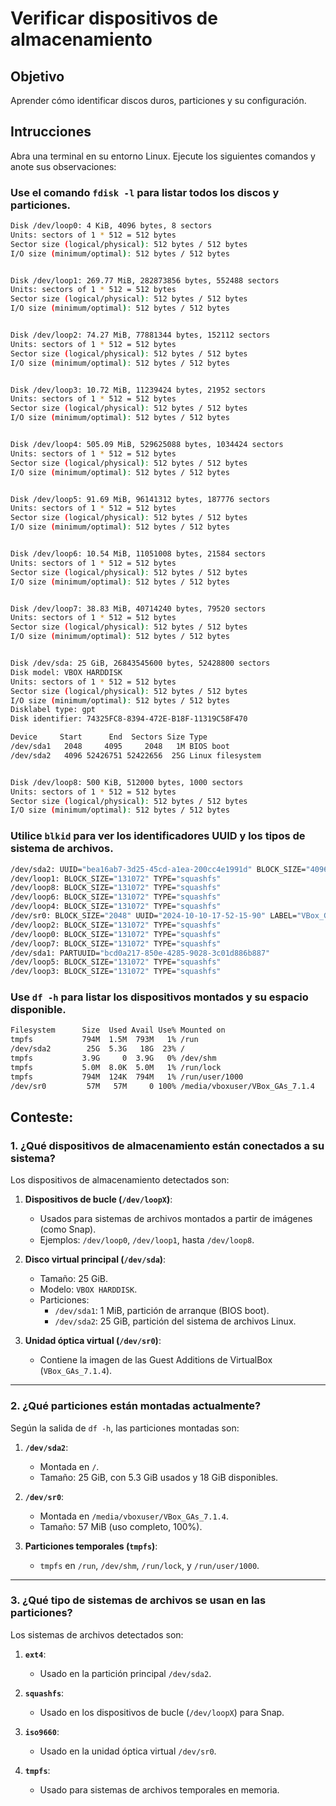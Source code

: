 # Verificar dispositivos de almacenamiento

## Objetivo

Aprender cómo identificar discos duros, particiones y su configuración.

## Intrucciones

Abra una terminal en su entorno Linux.
Ejecute los siguientes comandos y anote sus observaciones:

### Use el comando `fdisk -l` para listar todos los discos y particiones.
```bash
Disk /dev/loop0: 4 KiB, 4096 bytes, 8 sectors
Units: sectors of 1 * 512 = 512 bytes
Sector size (logical/physical): 512 bytes / 512 bytes
I/O size (minimum/optimal): 512 bytes / 512 bytes


Disk /dev/loop1: 269.77 MiB, 282873856 bytes, 552488 sectors
Units: sectors of 1 * 512 = 512 bytes
Sector size (logical/physical): 512 bytes / 512 bytes
I/O size (minimum/optimal): 512 bytes / 512 bytes


Disk /dev/loop2: 74.27 MiB, 77881344 bytes, 152112 sectors
Units: sectors of 1 * 512 = 512 bytes
Sector size (logical/physical): 512 bytes / 512 bytes
I/O size (minimum/optimal): 512 bytes / 512 bytes


Disk /dev/loop3: 10.72 MiB, 11239424 bytes, 21952 sectors
Units: sectors of 1 * 512 = 512 bytes
Sector size (logical/physical): 512 bytes / 512 bytes
I/O size (minimum/optimal): 512 bytes / 512 bytes


Disk /dev/loop4: 505.09 MiB, 529625088 bytes, 1034424 sectors
Units: sectors of 1 * 512 = 512 bytes
Sector size (logical/physical): 512 bytes / 512 bytes
I/O size (minimum/optimal): 512 bytes / 512 bytes


Disk /dev/loop5: 91.69 MiB, 96141312 bytes, 187776 sectors
Units: sectors of 1 * 512 = 512 bytes
Sector size (logical/physical): 512 bytes / 512 bytes
I/O size (minimum/optimal): 512 bytes / 512 bytes


Disk /dev/loop6: 10.54 MiB, 11051008 bytes, 21584 sectors
Units: sectors of 1 * 512 = 512 bytes
Sector size (logical/physical): 512 bytes / 512 bytes
I/O size (minimum/optimal): 512 bytes / 512 bytes


Disk /dev/loop7: 38.83 MiB, 40714240 bytes, 79520 sectors
Units: sectors of 1 * 512 = 512 bytes
Sector size (logical/physical): 512 bytes / 512 bytes
I/O size (minimum/optimal): 512 bytes / 512 bytes


Disk /dev/sda: 25 GiB, 26843545600 bytes, 52428800 sectors
Disk model: VBOX HARDDISK   
Units: sectors of 1 * 512 = 512 bytes
Sector size (logical/physical): 512 bytes / 512 bytes
I/O size (minimum/optimal): 512 bytes / 512 bytes
Disklabel type: gpt
Disk identifier: 74325FC8-8394-472E-B18F-11319C58F470

Device     Start      End  Sectors Size Type
/dev/sda1   2048     4095     2048   1M BIOS boot
/dev/sda2   4096 52426751 52422656  25G Linux filesystem


Disk /dev/loop8: 500 KiB, 512000 bytes, 1000 sectors
Units: sectors of 1 * 512 = 512 bytes
Sector size (logical/physical): 512 bytes / 512 bytes
I/O size (minimum/optimal): 512 bytes / 512 bytes
```

### Utilice `blkid` para ver los identificadores UUID y los tipos de sistema de archivos.
```bash
/dev/sda2: UUID="bea16ab7-3d25-45cd-a1ea-200cc4e1991d" BLOCK_SIZE="4096" TYPE="ext4" PARTUUID="017c6ca7-ec81-49bf-8af9-9da9cfe6a367"
/dev/loop1: BLOCK_SIZE="131072" TYPE="squashfs"
/dev/loop8: BLOCK_SIZE="131072" TYPE="squashfs"
/dev/loop6: BLOCK_SIZE="131072" TYPE="squashfs"
/dev/loop4: BLOCK_SIZE="131072" TYPE="squashfs"
/dev/sr0: BLOCK_SIZE="2048" UUID="2024-10-10-17-52-15-90" LABEL="VBox_GAs_7.1.4" TYPE="iso9660"
/dev/loop2: BLOCK_SIZE="131072" TYPE="squashfs"
/dev/loop0: BLOCK_SIZE="131072" TYPE="squashfs"
/dev/loop7: BLOCK_SIZE="131072" TYPE="squashfs"
/dev/sda1: PARTUUID="bcd0a217-850e-4285-9028-3c01d886b887"
/dev/loop5: BLOCK_SIZE="131072" TYPE="squashfs"
/dev/loop3: BLOCK_SIZE="131072" TYPE="squashfs"
```

### Use `df -h` para listar los dispositivos montados y su espacio disponible.
```bash
Filesystem      Size  Used Avail Use% Mounted on
tmpfs           794M  1.5M  793M   1% /run
/dev/sda2        25G  5.3G   18G  23% /
tmpfs           3.9G     0  3.9G   0% /dev/shm
tmpfs           5.0M  8.0K  5.0M   1% /run/lock
tmpfs           794M  124K  794M   1% /run/user/1000
/dev/sr0         57M   57M     0 100% /media/vboxuser/VBox_GAs_7.1.4
```

## Conteste:
### **1. ¿Qué dispositivos de almacenamiento están conectados a su sistema?**
Los dispositivos de almacenamiento detectados son:

1. **Dispositivos de bucle (`/dev/loopX`)**:
   - Usados para sistemas de archivos montados a partir de imágenes (como Snap).
   - Ejemplos: `/dev/loop0`, `/dev/loop1`, hasta `/dev/loop8`.

2. **Disco virtual principal (`/dev/sda`)**:
   - Tamaño: 25 GiB.
   - Modelo: `VBOX HARDDISK`.
   - Particiones:
     - `/dev/sda1`: 1 MiB, partición de arranque (BIOS boot).
     - `/dev/sda2`: 25 GiB, partición del sistema de archivos Linux.

3. **Unidad óptica virtual (`/dev/sr0`)**:
   - Contiene la imagen de las Guest Additions de VirtualBox (`VBox_GAs_7.1.4`).

---

### **2. ¿Qué particiones están montadas actualmente?**
Según la salida de `df -h`, las particiones montadas son:

1. **`/dev/sda2`**:
   - Montada en `/`.
   - Tamaño: 25 GiB, con 5.3 GiB usados y 18 GiB disponibles.

2. **`/dev/sr0`**:
   - Montada en `/media/vboxuser/VBox_GAs_7.1.4`.
   - Tamaño: 57 MiB (uso completo, 100%).

3. **Particiones temporales (`tmpfs`)**:
   - `tmpfs` en `/run`, `/dev/shm`, `/run/lock`, y `/run/user/1000`.

---

### **3. ¿Qué tipo de sistemas de archivos se usan en las particiones?**
Los sistemas de archivos detectados son:

1. **`ext4`**:
   - Usado en la partición principal `/dev/sda2`.

2. **`squashfs`**:
   - Usado en los dispositivos de bucle (`/dev/loopX`) para Snap.

3. **`iso9660`**:
   - Usado en la unidad óptica virtual `/dev/sr0`.

4. **`tmpfs`**:
   - Usado para sistemas de archivos temporales en memoria.
